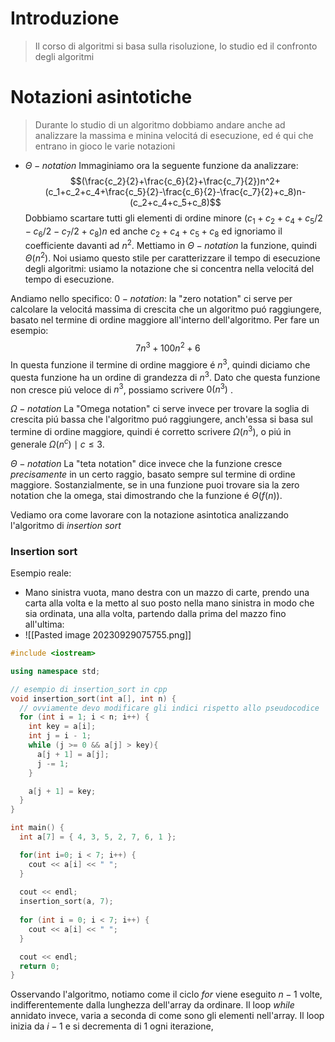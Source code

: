 # Introduzione
> Il corso di algoritmi si basa sulla risoluzione, lo studio ed il confronto degli algoritmi

# Notazioni asintotiche
> Durante lo studio di un algoritmo dobbiamo andare anche ad analizzare la massima e minina velocitá di esecuzione, ed é qui che entrano in gioco le varie notazioni
> 

- $\Theta-notation$ 
Immaginiamo ora la seguente funzione da analizzare:
$$(\frac{c_2}{2}+\frac{c_6}{2}+\frac{c_7}{2})n^2+(c_1+c_2+c_4+\frac{c_5}{2}-\frac{c_6}{2}-\frac{c_7}{2}+c_8)n-(c_2+c_4+c_5+c_8)$$
Dobbiamo scartare tutti gli elementi di ordine minore $(c_1 + c_2 + c_4 + c_5/2 - c_6/2 - c_7/2 + c_8)n$
ed anche $c_2 + c_4 +c_5 +c_8$ ed ignoriamo il coefficiente davanti ad $n^2$.
Mettiamo in $\Theta-notation$ la funzione, quindi $\Theta(n^2)$. Noi usiamo questo stile per caratterizzare il tempo di esecuzione degli algoritmi: usiamo la notazione che si concentra nella velocitá del tempo di esecuzione.

Andiamo nello specifico:
$0-notation$: la "zero notation" ci serve per calcolare la velocitá massima di crescita che un algoritmo puó raggiungere, basato nel termine di ordine maggiore all'interno dell'algoritmo.
Per fare un esempio:
$$7n^3 + 100n^2 + 6$$
In questa funzione il termine di ordine maggiore é $n^3$, quindi diciamo che questa funzione ha un ordine di grandezza di $n^3$. Dato che questa funzione non cresce piú veloce di $n^3$, possiamo scrivere $0(n^3)$ .

$\Omega-notation$ La "Omega notation" ci serve invece per trovare la soglia di crescita piú bassa che l'algoritmo puó raggiungere, anch'essa si basa sul termine di ordine maggiore, quindi é corretto scrivere $\Omega(n^3)$, o piú in generale $\Omega(n^c) \mid c \leq 3$.

$\Theta-notation$ La "teta notation" dice invece che la funzione cresce *precisamente* in un certo raggio, basato sempre sul termine di ordine maggiore. Sostanzialmente, se in una funzione puoi trovare sia la zero notation che la omega, stai dimostrando che la funzione é $\Theta(f(n))$.

Vediamo ora come lavorare con la notazione asintotica analizzando l'algoritmo di *insertion sort*

### Insertion sort
Esempio reale:
- Mano sinistra vuota, mano destra con un mazzo di carte, prendo una carta alla volta e la metto al suo posto nella mano sinistra in modo che sia ordinata, una alla volta, partendo dalla prima del mazzo fino all'ultima:
- ![[Pasted image 20230929075755.png]]

```cpp
#include <iostream>

using namespace std;

// esempio di insertion_sort in cpp
void insertion_sort(int a[], int n) {
  // ovviamente devo modificare gli indici rispetto allo pseudocodice
  for (int i = 1; i < n; i++) { 
	int key = a[i];
    int j = i - 1;
    while (j >= 0 && a[j] > key){ 
      a[j + 1] = a[j]; 
      j -= 1;
    }

    a[j + 1] = key;
  }
}

int main() {
  int a[7] = { 4, 3, 5, 2, 7, 6, 1 };

  for(int i=0; i < 7; i++) {
    cout << a[i] << " ";
  }
  
  cout << endl;
  insertion_sort(a, 7);
  
  for (int i = 0; i < 7; i++) {
    cout << a[i] << " ";
  }

  cout << endl;
  return 0;
}
```

Osservando l'algoritmo, notiamo come il ciclo *for* viene eseguito $n-1$ volte, indifferentemente dalla lunghezza dell'array da ordinare. Il loop *while* annidato invece, varia a seconda di come sono gli elementi nell'array. Il loop inizia da $i-1$ e si decrementa di 1 ogni iterazione,


